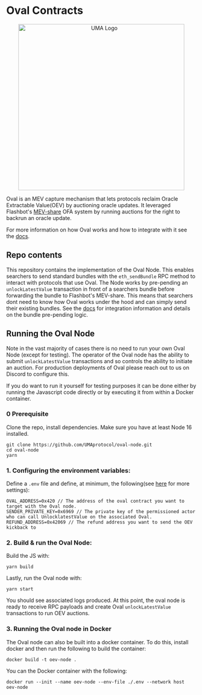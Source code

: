 # Oval Contracts

<p align="center">
  <img alt="UMA Logo" src="https://i.imgur.com/fSkkK5M.png" width="440">
</p>

Oval is an MEV capture mechanism that lets protocols reclaim Oracle Extractable Value(OEV) by auctioning oracle updates. It leveraged Flashbot's [MEV-share](https://docs.flashbots.net/flashbots-protect/mev-share) OFA system by running auctions for the right to backrun an oracle update.

For more information on how Oval works and how to integrate with it see the [docs](https://docs.oval.xyz/).

## Repo contents

This repository contains the implementation of the Oval Node. This enables searchers to send standard bundles with the `eth_sendBundle` RPC method to interact with protocols that use Oval. The Node works by pre-pending an `unlockLatestValue` transaction in front of a searchers bundle before forwarding the bundle to Flashbot's MEV-share. This means that searchers dont need to know how Oval works under the hood and can simply send their existing bundles. See the [docs](https://docs.oval.xyz/for-searchers/getting-started) for integration information and details on the bundle pre-pending logic.

## Running the Oval Node

Note in the vast majority of cases there is no need to run your own Oval Node (except for testing). The operator of the Oval node has the ability to submit `unlockLatestValue` transactions and so controls the ability to initiate an auction. For production deployments of Oval please reach out to us on Discord to configure this.

If you do want to run it yourself for testing purposes it can be done either by running the Javascript code directly or by executing it from within a Docker container.

### 0 Prerequisite

Clone the repo, install dependencies. Make sure you have at least Node 16 installed.

```
git clone https://github.com/UMAprotocol/oval-node.git
cd oval-node
yarn
```

### 1. Configuring the environment variables:

Define a `.env` file and define, at minimum, the following(see [here](./src/lib/env.ts) for more settings):

```
OVAL_ADDRESS=0x420 // The address of the oval contract you want to target with the Oval node.
SENDER_PRIVATE_KEY=0x6969 // The private key of the permissioned actor who can call UnlocklatestValue on the associated Oval.
REFUND_ADDRESS=0x42069 // The refund address you want to send the OEV kickback to
```

### 2. Build & run the Oval Node:

Build the JS with:

```
yarn build
```

Lastly, run the Oval node with:

```
yarn start
```

You should see associated logs produced. At this point, the oval node is ready to receive RPC payloads and create Oval `unlockLatestValue` transactions to run OEV auctions.

### 3. Running the Oval node in Docker

The Oval node can also be built into a docker container. To do this, install docker and then run the following to build the container:

```
docker build -t oev-node .
```

You can the Docker container with the following:

```
docker run --init --name oev-node --env-file ./.env --network host oev-node
```
